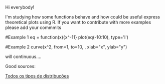 Hi everybody!

I'm studying how some functions behave and how could be useful express theoretical plots using R.
If you want to contribute with more examples please add your commmits 


#Example 1
eq = function(x){x^-11}
plot(eq(-10:10), type='l')



#Example 2
curve(x^2, from=1, to=10, , xlab="x", ylab="y")


will continuous....

Good sources:

[Todos os tipos de distribuções](http://www.amydotnet.com/StatModels/index_code.html) 
